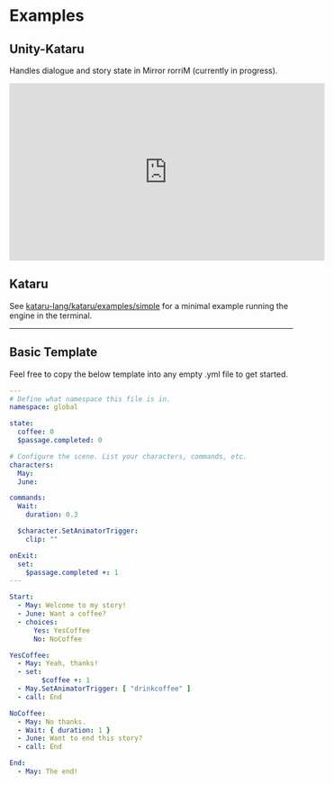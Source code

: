 # Examples <!-- {docsify-ignore-all} -->

## Unity-Kataru

Handles dialogue and story state in Mirror rorriM (currently in progress).
<iframe width="560 !important" height="315" src="https://www.youtube.com/embed/WRydvrfUo7c" title="YouTube video player" frameborder="0" allow="accelerometer; autoplay; clipboard-write; encrypted-media; gyroscope; picture-in-picture" allowfullscreen></iframe>

## Kataru

See [kataru-lang/kataru/examples/simple](https://github.com/kataru-lang/kataru/tree/main/examples/simple) for a minimal example running the engine in the terminal.


---

## Basic Template

Feel free to copy the below template into any empty .yml file to get started.

```yml
---
# Define what namespace this file is in.
namespace: global

state: 
  coffee: 0
  $passage.completed: 0

# Configure the scene. List your characters, commands, etc.
characters:
  May:
  June: 

commands:
  Wait:
    duration: 0.3

  $character.SetAnimatorTrigger:
    clip: ""

onExit:
  set:
    $passage.completed +: 1
---

Start:
  - May: Welcome to my story!
  - June: Want a coffee?
  - choices:
      Yes: YesCoffee
      No: NoCoffee

YesCoffee:
  - May: Yeah, thanks!
  - set:
        $coffee +: 1
  - May.SetAnimatorTrigger: [ "drinkcoffee" ]
  - call: End

NoCoffee:
  - May: No thanks.
  - Wait: { duration: 1 }
  - June: Want to end this story?
  - call: End

End:
  - May: The end!
```